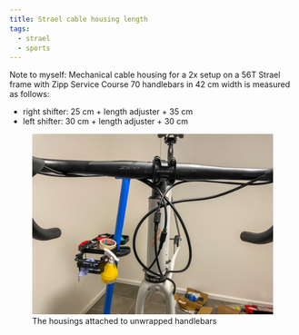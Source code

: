 ```yaml
---
title: Strael cable housing length
tags: 
  - strael
  - sports
---
```

Note to myself: Mechanical cable housing for a 2x setup on a 56T Strael frame with Zipp Service Course 70 handlebars in 42 cm width is measured as follows:
- right shifter: 25 cm + length adjuster + 35 cm
- left shifter: 30 cm + length adjuster + 30 cm

<figure>
<img src="/img/strael/IMG_4786.jpg">
<figcaption>The housings attached to unwrapped handlebars</figcaption>
</figure>